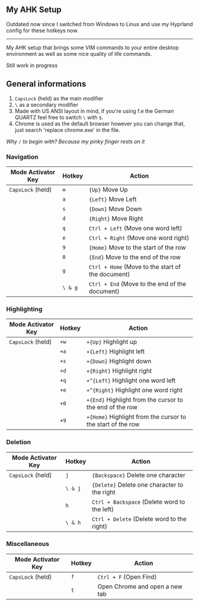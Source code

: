 ## My AHK Setup

Outdated now since I switched from Windows to Linux and use my Hyprland config for these hotkeys now. 

---

My AHK setup that brings some VIM commands to your entire desktop environment as well as some nice quality of life commands.

Still work in progress

## General informations

1. `CapsLock` (held) as the main modifier
2. `\` as a secondary modifier
3. Made with US ANSI layout in mind, if you're using f.e the German QUARTZ feel free to switch `\` with `$`.
4. Chrome is used as the default browser however you can change that, just search 'replace chrome.exe' in the file.

_Why `/` to begin with? Because my pinky finger rests on it_

### Navigation

| **Mode Activator Key**  | **Hotkey**   | **Action**                                                      |
|-------------------------|--------------|-----------------------------------------------------------------|
| `CapsLock` (held)       | `w`          | `{Up}` Move Up                                                  |
|                         | `a`          | `{Left}` Move Left                                              |
|                         | `s`          | `{Down}` Move Down                                              |
|                         | `d`          | `{Right}` Move Right                                            |
|                         | `q`          | `Ctrl + Left` (Move one word left)                              |
|                         | `e`          | `Ctrl + Right` (Move one word right)                            |
|                         | `9`          | `{Home}` Move to the start of the row                           |
|                         | `0`          | `{End}` Move to the end of the row                              |
|                         | `g`          | `Ctrl + Home` (Move to the start of the document)               |
|                         | `\ & g`      | `Ctrl + End` (Move to the end of the document)                  |

### Highlighting

| **Mode Activator Key**  | **Hotkey**   | **Action**                                                      |
|-------------------------|--------------|-----------------------------------------------------------------|
| `CapsLock` (held)       | `+w`         | `+{Up}` Highlight up                                            |
|                         | `+a`         | `+{Left}` Highlight left                                         |
|                         | `+s`         | `+{Down}` Highlight down                                        |
|                         | `+d`         | `+{Right}` Highlight right                                       |
|                         | `+q`         | `+^{Left}` Highlight one word left                              |
|                         | `+e`         | `+^{Right}` Highlight one word right                             |
|                         | `+0`         | `+{End}` Highlight from the cursor to the end of the row        |
|                         | `+9`         | `+{Home}` Highlight from the cursor to the start of the row     |

### Deletion

| **Mode Activator Key**  | **Hotkey**   | **Action**                                                      |
|-------------------------|--------------|-----------------------------------------------------------------|
| `CapsLock` (held)       | `j`          | `{Backspace}` Delete one character                              |
|                         | `\ & j`      | `{Delete}` Delete one character to the right                    |
|                         | `h`          | `Ctrl + Backspace` (Delete word to the left)                    |
|                         | `\ & h`      | `Ctrl + Delete` (Delete word to the right)                      |

### Miscellaneous

| **Mode Activator Key**  | **Hotkey**   | **Action**                                                      |
|-------------------------|--------------|-----------------------------------------------------------------|
| `CapsLock` (held)       | `f`          | `Ctrl + F` (Open Find)                                          |
|                         | `t`          | Open Chrome and open a new tab                                  |
